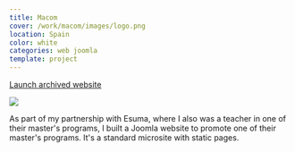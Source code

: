 ```yaml
---
title: Macom
cover: /work/macom/images/logo.png
location: Spain
color: white
categories: web joomla
template: project
---
```


<p class="align-center">
<a class="btn external" role="button" href="http://macom.herokuapp.com" target="_blank">Launch archived website</a>
</p>

![](/work/macom/images/1.png)

As part of my partnership with Esuma, where I also was a teacher in one of their master's programs, I built a Joomla website to promote one of their master's programs. It's a standard microsite with static pages.
